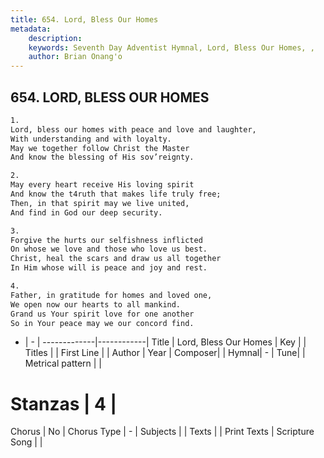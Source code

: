 ```yaml
---
title: 654. Lord, Bless Our Homes
metadata:
    description: 
    keywords: Seventh Day Adventist Hymnal, Lord, Bless Our Homes, , 
    author: Brian Onang'o
---
```



## 654. LORD, BLESS OUR HOMES

```txt
1.
Lord, bless our homes with peace and love and laughter,
With understanding and with loyalty.
May we together follow Christ the Master
And know the blessing of His sov’reignty.

2.
May every heart receive His loving spirit
And know the t4ruth that makes life truly free;
Then, in that spirit may we live united,
And find in God our deep security.

3.
Forgive the hurts our selfishness inflicted
On whose we love and those who love us best.
Christ, heal the scars and draw us all together
In Him whose will is peace and joy and rest.

4.
Father, in gratitude for homes and loved one,
We open now our hearts to all mankind.
Grand us Your spirit love for one another
So in Your peace may we our concord find.
```

- |   -  |
-------------|------------|
Title | Lord, Bless Our Homes |
Key |  |
Titles |  |
First Line |  |
Author | 
Year | 
Composer|  |
Hymnal|  - |
Tune|  |
Metrical pattern | |
# Stanzas | 4 |
Chorus | No |
Chorus Type | - |
Subjects |  |
Texts |  |
Print Texts | 
Scripture Song |  |
  
